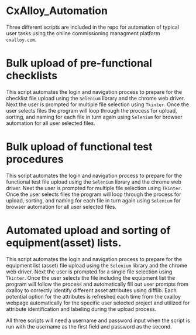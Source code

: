 # CxAlloy_Automation

Three different scripts are included in the repo for automation of typical user tasks using the online commissioning managment platform `cxalloy.com`.

# Bulk upload of pre-functional checklists
This script automates the login and navigation process to prepare for the checklist file upload using the `Selenium` library and the chrome web driver.  Next the user is prompted for multiple file selection using `Tkinter`.  Once the user selects files the program will loop through the process for upload, sorting, and naming for each file in turn again using `Selenium` for browser automation for all user selected files.

# Bulk upload of functional test procedures
This script automates the login and navigation process to prepare for the functional test file upload using the `Selenium` library and the chrome web driver.  Next the user is prompted for multiple file selection using `Tkinter`.  Once the user selects files the program will loop through the process for upload, sorting, and naming for each file in turn again using `Selenium` for browser automation for all user selected files.

# Automated upload and sorting of equipment(asset) lists.
This script automates the login and navigation process to prepare for the equipment list (asset) file upload using the `Selenium` library and the chrome web driver.  Next the user is prompted for a single file selection using `Tkinter`.  Once the user selects the file including the equipment list the program will follow the process and automatically fill out user prompts from cxalloy to correctly identify different asset attributes using difflib.  Each potential option for the attributes is refreshed each time from the cxalloy webpage automatically for the specific user selected project and utilized for attribute identification and labeling during the upload process. 


All three scripts will need a username and password input when the script is run with the username as the first field and password as the second. 
